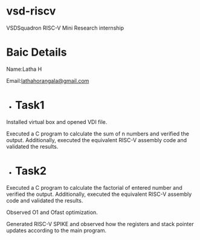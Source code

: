 # vsd-riscv
VSDSquadron RISC-V  Mini Research internship
# Baic Details
Name:Latha H

Email:lathahorangala@gmail.com

* # Task1
Installed virtual box and opened VDI file.

Executed a C program to calculate the sum of n numbers and verified the output. Additionally, executed the equivalent RISC-V assembly code and validated the results.
* # Task2
Executed a C program to calculate the factorial of entered number and verified the output. Additionally, executed the equivalent RISC-V assembly code and validated the results.

Observed O1 and Ofast optimization.

Generated RISC-V SPIKE and observed how the registers and stack pointer updates according to the main program.


